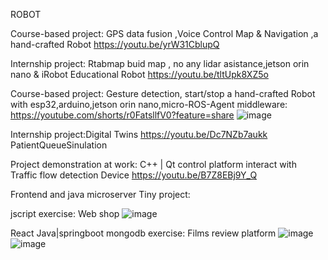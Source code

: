 ROBOT 

Course-based project:
GPS data fusion ,Voice Control Map & Navigation ,a hand-crafted Robot
https://youtu.be/yrW31CblupQ  

Internship project:
Rtabmap buid map , no any lidar asistance,jetson orin nano & iRobot Educational Robot
https://youtu.be/tltUpk8XZ5o

Course-based project:
Gesture detection, start/stop a hand-crafted Robot with esp32,arduino,jetson orin nano,micro-ROS-Agent middleware:
https://youtube.com/shorts/r0FatsllfV0?feature=share
![image](https://github.com/user-attachments/assets/be623a7b-9a39-4db3-a6d5-79377ae1d86e)

Internship project:Digital Twins
https://youtu.be/Dc7NZb7aukk  PatientQueueSinulation

Project demonstration at work:
C++ | Qt control platform  interact with Traffic flow detection Device
https://youtu.be/B7Z8EBj9Y_Q

Frontend and java microserver Tiny project:

jscript  exercise: Web shop
![image](https://github.com/user-attachments/assets/be1f31ca-5935-419e-812f-ea7335ef770a)

React Java|springboot  mongodb   exercise: Films review platform
![image](https://github.com/user-attachments/assets/dfd85ea0-57f2-4994-bb22-4049233a35da)
![image](https://github.com/user-attachments/assets/e6366654-4a66-4c46-a4e0-5fea02e5fbdc)




